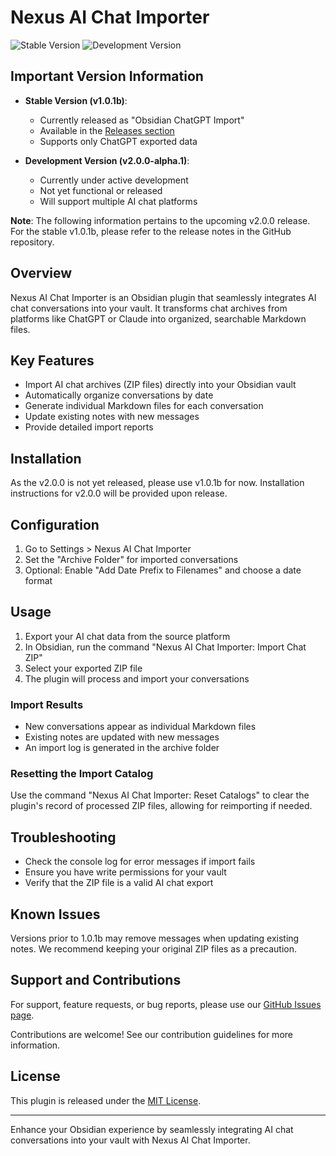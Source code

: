 # Nexus AI Chat Importer

![Stable Version](https://img.shields.io/badge/stable-v1.0.1b-green)
![Development Version](https://img.shields.io/badge/development-v2.0.0--alpha.1-blue)

## Important Version Information

- **Stable Version (v1.0.1b)**: 
  - Currently released as "Obsidian ChatGPT Import"
  - Available in the [Releases section](https://github.com/Superkikim/nexus-chat-ai-importer/releases)
  - Supports only ChatGPT exported data

- **Development Version (v2.0.0-alpha.1)**:
  - Currently under active development
  - Not yet functional or released
  - Will support multiple AI chat platforms

**Note**: The following information pertains to the upcoming v2.0.0 release. For the stable v1.0.1b, please refer to the release notes in the GitHub repository.

## Overview

Nexus AI Chat Importer is an Obsidian plugin that seamlessly integrates AI chat conversations into your vault. It transforms chat archives from platforms like ChatGPT or Claude into organized, searchable Markdown files.

## Key Features

- Import AI chat archives (ZIP files) directly into your Obsidian vault
- Automatically organize conversations by date
- Generate individual Markdown files for each conversation
- Update existing notes with new messages
- Provide detailed import reports

## Installation

As the v2.0.0 is not yet released, please use v1.0.1b for now. Installation instructions for v2.0.0 will be provided upon release.

## Configuration

1. Go to Settings > Nexus AI Chat Importer
2. Set the "Archive Folder" for imported conversations
3. Optional: Enable "Add Date Prefix to Filenames" and choose a date format

## Usage

1. Export your AI chat data from the source platform
2. In Obsidian, run the command "Nexus AI Chat Importer: Import Chat ZIP"
3. Select your exported ZIP file
4. The plugin will process and import your conversations

### Import Results

- New conversations appear as individual Markdown files
- Existing notes are updated with new messages
- An import log is generated in the archive folder

### Resetting the Import Catalog

Use the command "Nexus AI Chat Importer: Reset Catalogs" to clear the plugin's record of processed ZIP files, allowing for reimporting if needed.

## Troubleshooting

- Check the console log for error messages if import fails
- Ensure you have write permissions for your vault
- Verify that the ZIP file is a valid AI chat export

## Known Issues

Versions prior to 1.0.1b may remove messages when updating existing notes. We recommend keeping your original ZIP files as a precaution.

## Support and Contributions

For support, feature requests, or bug reports, please use our [GitHub Issues page](https://github.com/Superkikim/nexus-chat-ai-importer/issues).

Contributions are welcome! See our contribution guidelines for more information.

## License

This plugin is released under the [MIT License](LICENSE).

---

Enhance your Obsidian experience by seamlessly integrating AI chat conversations into your vault with Nexus AI Chat Importer.
